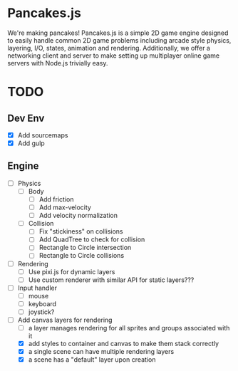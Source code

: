 # Pancakes.js
We're making pancakes! Pancakes.js is a simple 2D game engine designed to easily handle common 2D game problems including
arcade style physics, layering, I/O, states, animation and rendering. Additionally, we offer a networking client and server to make setting up multiplayer online game servers with Node.js trivially easy.


# TODO
## Dev Env
- [x] Add sourcemaps
- [x] Add gulp

## Engine
- [ ] Physics
    - [ ] Body
        - [ ] Add friction
        - [ ] Add max-velocity
        - [ ] Add velocity normalization
    - [ ] Collision
        - [ ] Fix "stickiness" on collisions
        - [ ] Add QuadTree to check for collision
        - [ ] Rectangle to Circle intersection
        - [ ] Rectangle to Circle collisions
- [ ] Rendering
    - [ ] Use pixi.js for dynamic layers
    - [ ] Use custom renderer with similar API for static layers???
- [ ] Input handler
    - [ ] mouse
    - [ ] keyboard
    - [ ] joystick?
- [ ] Add canvas layers for rendering
    - [ ] a layer manages rendering for all sprites and groups associated with it
    - [x] add styles to container and canvas to make them stack correctly
    - [x] a single scene can have multiple rendering layers
    - [x] a scene has a "default" layer upon creation